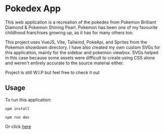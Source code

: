 # Pokedex App

This web application is a recreation of the pokedex from Pokemon Brilliant Diamond & Pokemon Shining Pearl. Pokemon has been one of my favourite childhood franchises growing up, as it has for many others too.

This project uses VueJS, Vite, Tailwind, PokeApi, and Sprites from the Pokemon showdown directory. I have also created my own custom SVGs for this application, mainly for the sidebar and pokemon viewbox. SVGs helped in this case because some assets were difficult to create using CSS alone and weren't entirely accurate to the source material either.

Project is still W.I.P but feel free to check it out
## Usage

To run this application:
    
    npm install

    npm run dev

Or click [here](http://pokedex-project-3244b.firebaseapp.com)
